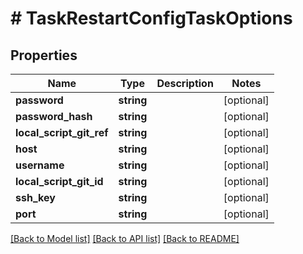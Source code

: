 # # TaskRestartConfigTaskOptions

## Properties

Name | Type | Description | Notes
------------ | ------------- | ------------- | -------------
**password** | **string** |  | [optional]
**password_hash** | **string** |  | [optional]
**local_script_git_ref** | **string** |  | [optional]
**host** | **string** |  | [optional]
**username** | **string** |  | [optional]
**local_script_git_id** | **string** |  | [optional]
**ssh_key** | **string** |  | [optional]
**port** | **string** |  | [optional]

[[Back to Model list]](../../README.md#models) [[Back to API list]](../../README.md#endpoints) [[Back to README]](../../README.md)
